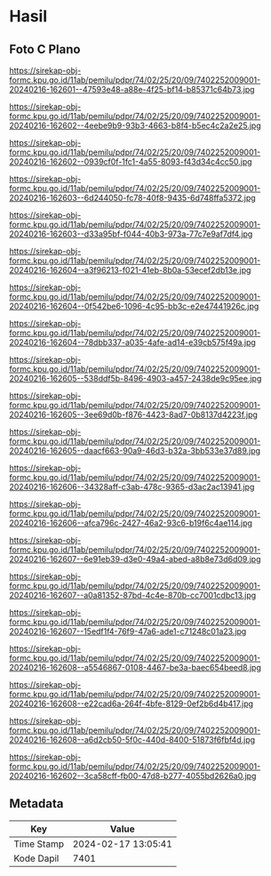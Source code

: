 # Hasil

## Foto C Plano

https://sirekap-obj-formc.kpu.go.id/11ab/pemilu/pdpr/74/02/25/20/09/7402252009001-20240216-162601--47593e48-a88e-4f25-bf14-b85371c64b73.jpg

https://sirekap-obj-formc.kpu.go.id/11ab/pemilu/pdpr/74/02/25/20/09/7402252009001-20240216-162602--4eebe9b9-93b3-4663-b8f4-b5ec4c2a2e25.jpg

https://sirekap-obj-formc.kpu.go.id/11ab/pemilu/pdpr/74/02/25/20/09/7402252009001-20240216-162602--0939cf0f-1fc1-4a55-8093-f43d34c4cc50.jpg

https://sirekap-obj-formc.kpu.go.id/11ab/pemilu/pdpr/74/02/25/20/09/7402252009001-20240216-162603--6d244050-fc78-40f8-9435-6d748ffa5372.jpg

https://sirekap-obj-formc.kpu.go.id/11ab/pemilu/pdpr/74/02/25/20/09/7402252009001-20240216-162603--d33a95bf-f044-40b3-973a-77c7e9af7df4.jpg

https://sirekap-obj-formc.kpu.go.id/11ab/pemilu/pdpr/74/02/25/20/09/7402252009001-20240216-162604--a3f96213-f021-41eb-8b0a-53ecef2db13e.jpg

https://sirekap-obj-formc.kpu.go.id/11ab/pemilu/pdpr/74/02/25/20/09/7402252009001-20240216-162604--0f542be6-1096-4c95-bb3c-e2e47441926c.jpg

https://sirekap-obj-formc.kpu.go.id/11ab/pemilu/pdpr/74/02/25/20/09/7402252009001-20240216-162604--78dbb337-a035-4afe-ad14-e39cb575f49a.jpg

https://sirekap-obj-formc.kpu.go.id/11ab/pemilu/pdpr/74/02/25/20/09/7402252009001-20240216-162605--538ddf5b-8496-4903-a457-2438de9c95ee.jpg

https://sirekap-obj-formc.kpu.go.id/11ab/pemilu/pdpr/74/02/25/20/09/7402252009001-20240216-162605--3ee69d0b-f876-4423-8ad7-0b8137d4223f.jpg

https://sirekap-obj-formc.kpu.go.id/11ab/pemilu/pdpr/74/02/25/20/09/7402252009001-20240216-162605--daacf663-90a9-46d3-b32a-3bb533e37d89.jpg

https://sirekap-obj-formc.kpu.go.id/11ab/pemilu/pdpr/74/02/25/20/09/7402252009001-20240216-162606--34328aff-c3ab-478c-9365-d3ac2ac13941.jpg

https://sirekap-obj-formc.kpu.go.id/11ab/pemilu/pdpr/74/02/25/20/09/7402252009001-20240216-162606--afca796c-2427-46a2-93c6-b19f6c4ae114.jpg

https://sirekap-obj-formc.kpu.go.id/11ab/pemilu/pdpr/74/02/25/20/09/7402252009001-20240216-162607--6e91eb39-d3e0-49a4-abed-a8b8e73d6d09.jpg

https://sirekap-obj-formc.kpu.go.id/11ab/pemilu/pdpr/74/02/25/20/09/7402252009001-20240216-162607--a0a81352-87bd-4c4e-870b-cc7001cdbc13.jpg

https://sirekap-obj-formc.kpu.go.id/11ab/pemilu/pdpr/74/02/25/20/09/7402252009001-20240216-162607--15edf1f4-76f9-47a6-ade1-c71248c01a23.jpg

https://sirekap-obj-formc.kpu.go.id/11ab/pemilu/pdpr/74/02/25/20/09/7402252009001-20240216-162608--a5546867-0108-4467-be3a-baec654beed8.jpg

https://sirekap-obj-formc.kpu.go.id/11ab/pemilu/pdpr/74/02/25/20/09/7402252009001-20240216-162608--e22cad6a-264f-4bfe-8129-0ef2b6d4b417.jpg

https://sirekap-obj-formc.kpu.go.id/11ab/pemilu/pdpr/74/02/25/20/09/7402252009001-20240216-162608--a6d2cb50-5f0c-440d-8400-51873f6fbf4d.jpg

https://sirekap-obj-formc.kpu.go.id/11ab/pemilu/pdpr/74/02/25/20/09/7402252009001-20240216-162602--3ca58cff-fb00-47d8-b277-4055bd2626a0.jpg


## Metadata

| Key        | Value               |
| ---------- | ------------------- |
| Time Stamp | 2024-02-17 13:05:41 |
| Kode Dapil | 7401                |



